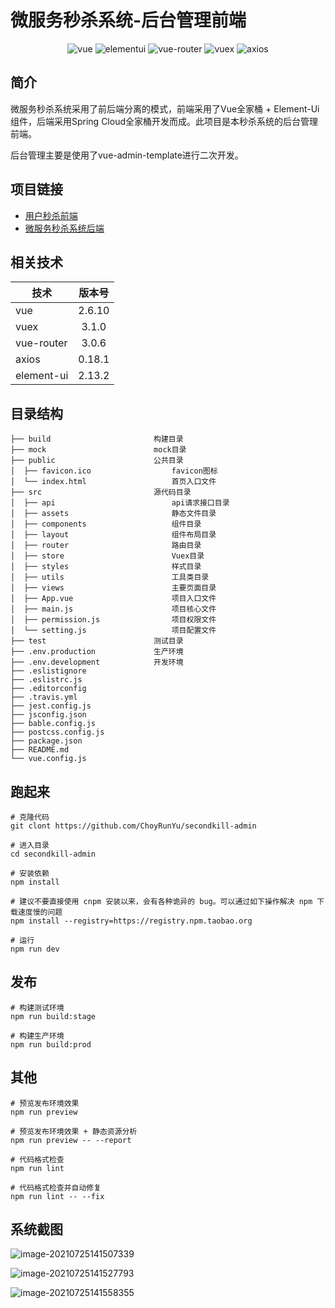 # 微服务秒杀系统-后台管理前端 

<p align="center"> 
 <img src="https://img.shields.io/badge/Vue%20-2.6.10-green.svg" alt="vue"/>
 <img src="https://img.shields.io/badge/Element%20Ui%20-2.13.2-blue.svg" alt="elementui"/>
 <img src="https://img.shields.io/badge/Vue%20Router%20-3.0.6-blue.svg" alt="vue-router"/>
 <img src="https://img.shields.io/badge/Vuex-3.1.0-green.svg" alt="vuex">
 <img src="https://img.shields.io/badge/Axios-0.18.1-blue.svg" alt="axios">
</p>

## 简介

微服务秒杀系统采用了前后端分离的模式，前端采用了Vue全家桶 + Element-Ui组件，后端采用Spring Cloud全家桶开发而成。此项目是本秒杀系统的后台管理前端。

后台管理主要是使用了vue-admin-template进行二次开发。

## 项目链接

- [用户秒杀前端](https://github.com/ChoyRunYu/secondkill-vue)
- [微服务秒杀系统后端](https://github.com/ChoyRunYu/secondkill)

## 相关技术

| 技术       | 版本号 |
| ---------- | :----: |
| vue        | 2.6.10 |
| vuex       | 3.1.0  |
| vue-router | 3.0.6  |
| axios      | 0.18.1 |
| element-ui | 2.13.2 |

## 目录结构

```
├── build						构建目录
├── mock						mock目录
├── public						公共目录
│  ├── favicon.ico					favicon图标
│  └── index.html					首页入口文件
├── src							源代码目录
│  ├── api							api请求接口目录
│  ├── assets						静态文件目录
│  ├── components					组件目录
│  ├── layout						组件布局目录
│  ├── router						路由目录
│  ├── store						Vuex目录
│  ├── styles						样式目录
│  ├── utils						工具类目录
│  ├── views						主要页面目录
│  ├── App.vue						项目入口文件
│  ├── main.js						项目核心文件
│  ├── permission.js				项目权限文件
│  └── setting.js					项目配置文件
├── test						测试目录
├── .env.production				生产环境
├── .env.development			开发环境
├── .eslistignore
├── .eslistrc.js
├── .editorconfig
├── .travis.yml
├── jest.config.js
├── jsconfig.json
├── bable.config.js
├── postcss.config.js
├── package.json
├── README.md
└── vue.config.js
```

## 跑起来

```
# 克隆代码
git clont https://github.com/ChoyRunYu/secondkill-admin

# 进入目录
cd secondkill-admin

# 安装依赖
npm install

# 建议不要直接使用 cnpm 安装以来，会有各种诡异的 bug。可以通过如下操作解决 npm 下载速度慢的问题
npm install --registry=https://registry.npm.taobao.org

# 运行
npm run dev
```

## 发布

```
# 构建测试环境
npm run build:stage

# 构建生产环境
npm run build:prod
```

## 其他

```
# 预览发布环境效果
npm run preview

# 预览发布环境效果 + 静态资源分析
npm run preview -- --report

# 代码格式检查
npm run lint

# 代码格式检查并自动修复
npm run lint -- --fix
```

## 系统截图

![image-20210725141507339](https://choyblog.oss-cn-shenzhen.aliyuncs.com/img/image-20210725141507339.png)

![image-20210725141527793](https://choyblog.oss-cn-shenzhen.aliyuncs.com/img/image-20210725141527793.png)

![image-20210725141558355](https://choyblog.oss-cn-shenzhen.aliyuncs.com/img/image-20210725141558355.png)
